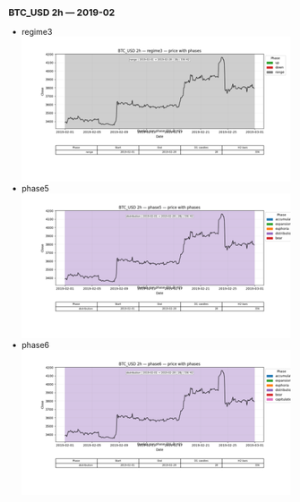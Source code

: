 ### BTC_USD 2h — 2019-02

- regime3
![BTC_USD_2h_regime3_2019-02_phase_price.png](outputs/fourier/phase_monthly/BTC_USD/2h/2019/2019-02/BTC_USD_2h_regime3_2019-02_phase_price.png)
- phase5
![BTC_USD_2h_phase5_2019-02_phase_price.png](outputs/fourier/phase_monthly/BTC_USD/2h/2019/2019-02/BTC_USD_2h_phase5_2019-02_phase_price.png)
- phase6
![BTC_USD_2h_phase6_2019-02_phase_price.png](outputs/fourier/phase_monthly/BTC_USD/2h/2019/2019-02/BTC_USD_2h_phase6_2019-02_phase_price.png)
